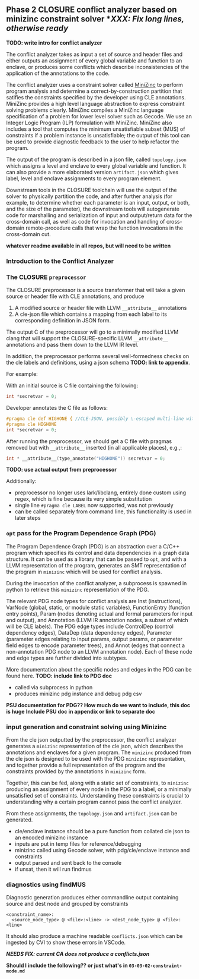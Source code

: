 ## Phase 2 CLOSURE conflict analyzer based on minizinc constraint solver **XXX: Fix long lines, otherwise ready*


**TODO: write intro for conflict analyzer**

The conflict analyzer takes as input a set of source and header files
and either outputs an assignment of every global variable and function to an enclave,
or produces some conflicts which describe inconsistencies of the application 
of the annotations to the code.

The conflict analyzer uses a constraint solver called [MiniZinc](https://www.minizinc.org/doc-2.5.5/en/index.html)  to perform program analysis and determine a correct-by-construction partition that satifies the constraints
specified by the developer using CLE annotations. MiniZinc provides a high level
language abstraction to express constraint solving problems clearly.
MiniZinc compiles a MiniZinc language specification of a problem for 
lower level solver such as Gecode. We use an Integer Logic Program (ILP) 
formulation with MiniZinc. MiniZinc also includes a tool that computes
the minimum unsatisfiable subset (MUS) of constraints if a problem
instance is unsatisfiable; the output of this tool can be used to
provide diagnostic feedback to the user to help refactor the program.

The output of the program is described in a json file, called `topology.json` which assigns a
level and enclave to every global variable and function. 
It can also provide a more elaborated version `artifact.json` which gives label, level and enclave 
assignments to every program element.

Downstream tools in the CLOSURE toolchain will use the output of the solver to
physically partition the code, and after further analysis (for example, to
determine whether each parameter is an input, output, or both, and the size of
the parameter), the downstream tools will autogenerate code for marshalling and
serialization of input and output/return data for the cross-domain call, as
well as code for invocation and handling of cross-domain remote-procedure calls
that wrap the function invocations in the cross-domain cut. 

**whatever readme available in all repos, but will need to be written**

### Introduction to the Conflict Analyzer

### The CLOSURE `preprocessor`

The CLOSURE preprocessor is a source transformer that will
take a given source or header file with CLE annotations, and produce

1. A modified source or header file with LLVM `__attribute__` annotations 
2. A cle-json file which contains a mapping from each label to its corresponding definition in JSON form.    

The output C of the preprocessor will go to a minimally modified LLVM clang that will support the CLOSURE-specific LLVM `__attribute__` annotations and pass them down to the LLVM IR level.

In addition, the preprocessor performs several well-formedness checks on the cle labels and definitions, using a json schema
**TODO: link to appendix**.

For example:

With an initial source is C file containing the following:
```c
int *secretvar = 0;
```

Developer annotates the C file as follows:
```c
#pragma cle def HIGHONE { //CLE-JSON, possibly \-escaped multi-line with whole bunch of constraints } 
#pragma cle HIGHONE 
int *secretvar = 0;
```

After running the preprocessor, we should get a C file with pragmas removed but with `__attribute__` inserted (in all applicable places), e.g.,:
```c
int * __attribute__(type_annotate("HIGHONE")) secretvar = 0;
```

**TODO: use actual output from preprocessor**    

Additionally:
- preprocessor no longer uses lark/libclang, entirely done custom using regex, which is
fine because its very simple substitution
- single line `#pragma cle LABEL` now supported, was not previously
- can be called separately from command line, this functionality is used in later steps

### `opt` pass for the Program Dependence Graph (PDG)

The Program Dependence Graph (PDG) is an abstraction over a C/C++ program which specifies its control and data dependencies
in a graph data structure. It can be used as a library that can be passed to `opt`, and with
a LLVM representation of the program, generates an SMT representation of the program in `minizinc` which will 
be used for conflict analysis.

During the invocation of the conflict analyzer, a subprocess is spawned in python to retrieve this `minizinc` 
representation of the PDG.

The relevant PDG node types for conflict analysis are Inst (instructions), VarNode (global, static, or module static
variables), FunctionEntry (function entry points), Param (nodes denoting
actual and formal parameters for input and output), and Annotation (LLVM IR
annotation nodes, a subset of which will be CLE labels). The PDG edge types
include ControlDep (control dependency edges), DataDep (data dependency edges),
Parameter (parameter edges relating to input params, output params, or
parameter field edges to encode parameter trees), and Annot (edges that connect
a non-annotation PDG node to an LLVM annotation node). Each of these node and
edge types are further divided into subtypes. 

More documentation about the specific nodes and edges in the PDG can be found here. **TODO: include link to PDG doc** 

- called via subprocess in python
- produces minizinc pdg instance and debug pdg csv

**PSU documentation for PDG?? How much do we want to include, this doc is huge**
**Include PSU doc in appendix or link to separate doc**

### input generation and constraint solving using Minizinc

From the cle json outputted by the preprocessor, the conflict analyzer generates
a `minizinc` representation of the cle json, which describes the annotations
and enclaves for a given program. The `minizinc` produced from the cle json
is designed to be used with the PDG `minizinc` representation, and together
provide a full representation of the program and the constraints provided by the annotations
in `minizinc` form.

Together, this can be fed, along with a static set of constraints, to `minizinc`
producing an assignment of every node in the PDG to a label, or a 
minimally unsatisfied set of constraints. Understanding these constraints is crucial to
understanding why a certain program cannot pass the conflict analyzer.

From these assignments, the `topology.json` and `artifact.json` can be generated.

- cle/enclave instance should be a pure function 
from collated cle json to an encoded minizinc instance 
- inputs are put in temp files for reference/debugging
- minizinc called using Gecode solver, with pdg/cle/enclave instance and constraints
- output parsed and sent back to the console
- if unsat, then it will run findmus  

### diagnostics using findMUS

Diagnostic generation produces either commandline output
containing source and dest node and grouped by constraints 

```
<constraint_name>: 
  <source_node_type> @ <file>:<line> -> <dest_node_type> @ <file>:<line>
``` 

It should also produce a machine readable `conflicts.json` which can be ingested by CVI
to show these errors in VSCode.

***NEEDS FIX: current CA does not produce a conflicts.json***

**Should I include the following?? or just what's in `03-03-02-constraint-mode.md`**
